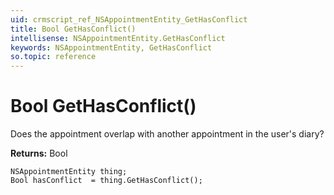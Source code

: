 ```yaml
---
uid: crmscript_ref_NSAppointmentEntity_GetHasConflict
title: Bool GetHasConflict()
intellisense: NSAppointmentEntity.GetHasConflict
keywords: NSAppointmentEntity, GetHasConflict
so.topic: reference
---
```


# Bool GetHasConflict()

Does the appointment overlap with another appointment in the user's diary?

**Returns:** Bool

```crmscript
NSAppointmentEntity thing;
Bool hasConflict  = thing.GetHasConflict();
```

